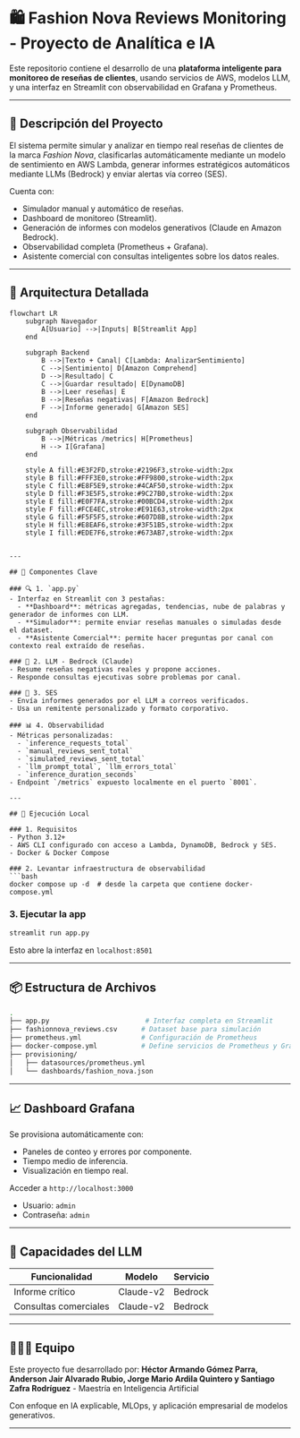 # 🛍️ Fashion Nova Reviews Monitoring - Proyecto de Analítica e IA

Este repositorio contiene el desarrollo de una **plataforma inteligente para monitoreo de reseñas de clientes**, usando servicios de AWS, modelos LLM, y una interfaz en Streamlit con observabilidad en Grafana y Prometheus.

---

## 🧠 Descripción del Proyecto
El sistema permite simular y analizar en tiempo real reseñas de clientes de la marca *Fashion Nova*, clasificarlas automáticamente mediante un modelo de sentimiento en AWS Lambda, generar informes estratégicos automáticos mediante LLMs (Bedrock) y enviar alertas vía correo (SES).

Cuenta con:
- Simulador manual y automático de reseñas.
- Dashboard de monitoreo (Streamlit).
- Generación de informes con modelos generativos (Claude en Amazon Bedrock).
- Observabilidad completa (Prometheus + Grafana).
- Asistente comercial con consultas inteligentes sobre los datos reales.

---

## 🧩 Arquitectura Detallada

```mermaid
flowchart LR
    subgraph Navegador
        A[Usuario] -->|Inputs| B[Streamlit App]
    end

    subgraph Backend
        B -->|Texto + Canal| C[Lambda: AnalizarSentimiento]
        C -->|Sentimiento| D[Amazon Comprehend]
        D -->|Resultado| C
        C -->|Guardar resultado| E[DynamoDB]
        B -->|Leer reseñas| E
        B -->|Reseñas negativas| F[Amazon Bedrock]
        F -->|Informe generado| G[Amazon SES]
    end

    subgraph Observabilidad
        B -->|Métricas /metrics| H[Prometheus]
        H --> I[Grafana]
    end

    style A fill:#E3F2FD,stroke:#2196F3,stroke-width:2px
    style B fill:#FFF3E0,stroke:#FF9800,stroke-width:2px
    style C fill:#E8F5E9,stroke:#4CAF50,stroke-width:2px
    style D fill:#F3E5F5,stroke:#9C27B0,stroke-width:2px
    style E fill:#E0F7FA,stroke:#00BCD4,stroke-width:2px
    style F fill:#FCE4EC,stroke:#E91E63,stroke-width:2px
    style G fill:#F5F5F5,stroke:#607D8B,stroke-width:2px
    style H fill:#E8EAF6,stroke:#3F51B5,stroke-width:2px
    style I fill:#EDE7F6,stroke:#673AB7,stroke-width:2px


---

## 🧩 Componentes Clave

### 🔍 1. `app.py`
- Interfaz en Streamlit con 3 pestañas:
  - **Dashboard**: métricas agregadas, tendencias, nube de palabras y generador de informes con LLM.
  - **Simulador**: permite enviar reseñas manuales o simuladas desde el dataset.
  - **Asistente Comercial**: permite hacer preguntas por canal con contexto real extraído de reseñas.

### 🧠 2. LLM - Bedrock (Claude)
- Resume reseñas negativas reales y propone acciones.
- Responde consultas ejecutivas sobre problemas por canal.

### 💌 3. SES
- Envía informes generados por el LLM a correos verificados.
- Usa un remitente personalizado y formato corporativo.

### 📊 4. Observabilidad
- Métricas personalizadas:
  - `inference_requests_total`
  - `manual_reviews_sent_total`
  - `simulated_reviews_sent_total`
  - `llm_prompt_total`, `llm_errors_total`
  - `inference_duration_seconds`
- Endpoint `/metrics` expuesto localmente en el puerto `8001`.

---

## 🚀 Ejecución Local

### 1. Requisitos
- Python 3.12+
- AWS CLI configurado con acceso a Lambda, DynamoDB, Bedrock y SES.
- Docker & Docker Compose

### 2. Levantar infraestructura de observabilidad
```bash
docker compose up -d  # desde la carpeta que contiene docker-compose.yml
```

### 3. Ejecutar la app
```bash
streamlit run app.py
```

Esto abre la interfaz en `localhost:8501`

---

## 📦 Estructura de Archivos

```bash
.
├── app.py                        # Interfaz completa en Streamlit
├── fashionnova_reviews.csv      # Dataset base para simulación
├── prometheus.yml               # Configuración de Prometheus
├── docker-compose.yml           # Define servicios de Prometheus y Grafana
├── provisioning/
│   ├── datasources/prometheus.yml
│   └── dashboards/fashion_nova.json
```

---

## 📈 Dashboard Grafana

Se provisiona automáticamente con:
- Paneles de conteo y errores por componente.
- Tiempo medio de inferencia.
- Visualización en tiempo real.

Acceder a `http://localhost:3000`
- Usuario: `admin`
- Contraseña: `admin`

---

## 🤖 Capacidades del LLM

| Funcionalidad | Modelo | Servicio |
|---------------|--------|----------|
| Informe crítico | Claude-v2 | Bedrock |
| Consultas comerciales | Claude-v2 | Bedrock |

---

## 🧑‍🤝‍🧑 Equipo
Este proyecto fue desarrollado por:
**Héctor Armando Gómez Parra, Anderson Jair Alvarado Rubio, Jorge Mario Ardila Quintero y Santiago Zafra Rodríguez** - Maestría en Inteligencia Artificial

Con enfoque en IA explicable, MLOps, y aplicación empresarial de modelos generativos.

---

